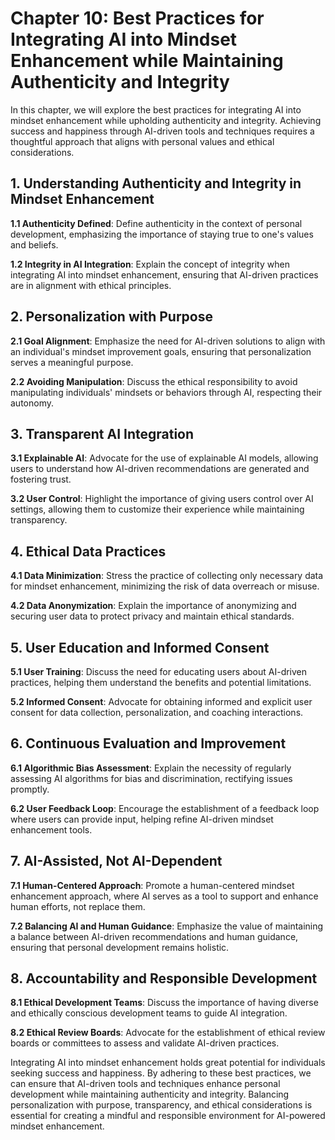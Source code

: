 Chapter 10: Best Practices for Integrating AI into Mindset Enhancement while Maintaining Authenticity and Integrity
===================================================================================================================

In this chapter, we will explore the best practices for integrating AI into mindset enhancement while upholding authenticity and integrity. Achieving success and happiness through AI-driven tools and techniques requires a thoughtful approach that aligns with personal values and ethical considerations.

**1. Understanding Authenticity and Integrity in Mindset Enhancement**
----------------------------------------------------------------------

**1.1 Authenticity Defined**: Define authenticity in the context of personal development, emphasizing the importance of staying true to one's values and beliefs.

**1.2 Integrity in AI Integration**: Explain the concept of integrity when integrating AI into mindset enhancement, ensuring that AI-driven practices are in alignment with ethical principles.

**2. Personalization with Purpose**
-----------------------------------

**2.1 Goal Alignment**: Emphasize the need for AI-driven solutions to align with an individual's mindset improvement goals, ensuring that personalization serves a meaningful purpose.

**2.2 Avoiding Manipulation**: Discuss the ethical responsibility to avoid manipulating individuals' mindsets or behaviors through AI, respecting their autonomy.

**3. Transparent AI Integration**
---------------------------------

**3.1 Explainable AI**: Advocate for the use of explainable AI models, allowing users to understand how AI-driven recommendations are generated and fostering trust.

**3.2 User Control**: Highlight the importance of giving users control over AI settings, allowing them to customize their experience while maintaining transparency.

**4. Ethical Data Practices**
-----------------------------

**4.1 Data Minimization**: Stress the practice of collecting only necessary data for mindset enhancement, minimizing the risk of data overreach or misuse.

**4.2 Data Anonymization**: Explain the importance of anonymizing and securing user data to protect privacy and maintain ethical standards.

**5. User Education and Informed Consent**
------------------------------------------

**5.1 User Training**: Discuss the need for educating users about AI-driven practices, helping them understand the benefits and potential limitations.

**5.2 Informed Consent**: Advocate for obtaining informed and explicit user consent for data collection, personalization, and coaching interactions.

**6. Continuous Evaluation and Improvement**
--------------------------------------------

**6.1 Algorithmic Bias Assessment**: Explain the necessity of regularly assessing AI algorithms for bias and discrimination, rectifying issues promptly.

**6.2 User Feedback Loop**: Encourage the establishment of a feedback loop where users can provide input, helping refine AI-driven mindset enhancement tools.

**7. AI-Assisted, Not AI-Dependent**
------------------------------------

**7.1 Human-Centered Approach**: Promote a human-centered mindset enhancement approach, where AI serves as a tool to support and enhance human efforts, not replace them.

**7.2 Balancing AI and Human Guidance**: Emphasize the value of maintaining a balance between AI-driven recommendations and human guidance, ensuring that personal development remains holistic.

**8. Accountability and Responsible Development**
-------------------------------------------------

**8.1 Ethical Development Teams**: Discuss the importance of having diverse and ethically conscious development teams to guide AI integration.

**8.2 Ethical Review Boards**: Advocate for the establishment of ethical review boards or committees to assess and validate AI-driven practices.

Integrating AI into mindset enhancement holds great potential for individuals seeking success and happiness. By adhering to these best practices, we can ensure that AI-driven tools and techniques enhance personal development while maintaining authenticity and integrity. Balancing personalization with purpose, transparency, and ethical considerations is essential for creating a mindful and responsible environment for AI-powered mindset enhancement.
